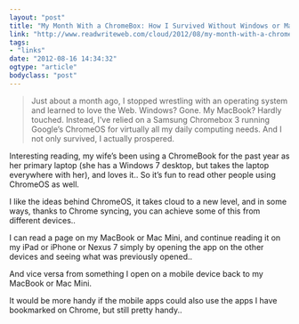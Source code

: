 ```yaml
---
layout: "post"
title: "My Month With a ChromeBox: How I Survived Without Windows or Mac"
link: "http://www.readwriteweb.com/cloud/2012/08/my-month-with-a-chromebox-how-i-survived-without-windows-or-mac.php"
tags: 
- "links"
date: "2012-08-16 14:34:32"
ogtype: "article"
bodyclass: "post"
---
```


> Just about a month ago, I stopped wrestling with an operating system and learned to love the Web. Windows? Gone. My MacBook? Hardly touched. Instead, I’ve relied on a Samsung Chromebox 3 running Google’s ChromeOS for virtually all my daily computing needs. And I not only survived, I actually prospered.

Interesting reading, my wife’s been using a ChromeBook for the past year as her primary laptop (she has a Windows 7 desktop, but takes the laptop everywhere with her), and loves it.. So it’s fun to read other people using ChromeOS as well.

I like the ideas behind ChromeOS, it takes cloud to a new level, and in some ways, thanks to Chrome syncing, you can achieve some of this from different devices..

I can read a page on my MacBook or Mac Mini, and continue reading it on my iPad or iPhone or Nexus 7 simply by opening the app on the other devices and seeing what was previously opened..

And vice versa from something I open on a mobile device back to my MacBook or Mac Mini.

It would be more handy if the mobile apps could also use the apps I have bookmarked on Chrome, but still pretty handy..